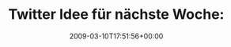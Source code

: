 ---
retweeted: false
source: <a href="http://twitter.com" rel="nofollow">Twitter Web Client</a>
entities:
  hashtags: []
  symbols: []
  user_mentions: []
  urls: []
display_text_range:
- '0'
- '127'
favorite_count: '0'
id_str: '1306440621'
truncated: false
retweet_count: '0'
id: '1306440621'
created_at: Tue Mar 10 17:51:56 +0000 2009
favorited: false
full_text: 'Twitter Idee für nächste Woche: Wir treffen uns am Kosi, twittern alle
  von nem Flugzeugabsturz & warten auf die 1.0-Medien? RT!'
lang: de
tags:
- pesos:twitter
date: '2009-03-10T17:51:56+00:00'
src: https://twitter.com/bascht/status/1306440621
original_url: https://twitter.com/bascht/status/1306440621
type: twitter_tweet
text: 'Twitter Idee für nächste Woche: Wir treffen uns am Kosi, twittern alle von
  nem Flugzeugabsturz & warten auf die 1.0-Medien? RT!'
title: 'Twitter Idee für nächste Woche:'

---